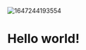 ![1647244193554](https://user-images.githubusercontent.com/70109524/159360686-20dbf13d-218c-4c8c-8c1c-c26875e9fad8.jpg)



# Hello world! 



